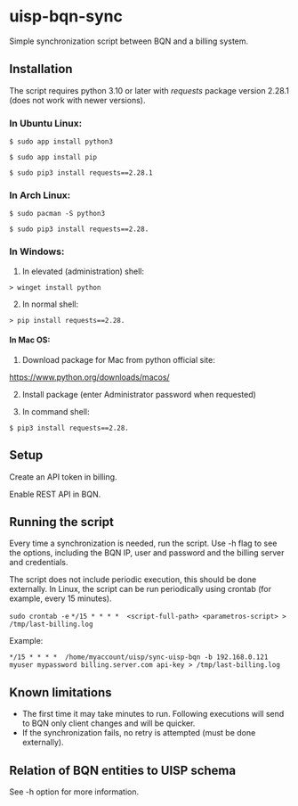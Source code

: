 # uisp-bqn-sync

Simple synchronization script between BQN and a billing system.

## Installation

The script requires python 3.10 or later with *requests* package version 2.28.1 (does not work with newer versions).

### In Ubuntu Linux:
`$ sudo app install python3`

`$ sudo app install pip`

`$ sudo pip3 install requests==2.28.1`

### In Arch Linux:
`$ sudo pacman -S python3`

`$ sudo pip3 install requests==2.28.`

### In Windows:
1. In elevated (administration) shell:

`> winget install python`

2. In normal shell:

`> pip install requests==2.28.`

#### In Mac OS:
1. Download package for Mac from python official site:

https://www.python.org/downloads/macos/

2. Install package (enter Administrator password when requested)

4. In command shell:

`$ pip3 install requests==2.28.`

## Setup

Create an API token in billing.

Enable REST API in BQN.

## Running the script

Every time a synchronization is needed, run the script. Use -h flag to see the options, including the BQN IP, user and password and the billing server and credentials.

The script does not include periodic execution, this should be done externally. In Linux, the script can be run periodically using crontab (for example, every 15 minutes).

`sudo crontab -e`
`*/15 * * * *  <script-full-path> <parametros-script> > /tmp/last-billing.log`

Example:

`*/15 * * * *  /home/myaccount/uisp/sync-uisp-bqn -b 192.168.0.121 myuser mypassword billing.server.com api-key > /tmp/last-billing.log`

## Known limitations

- The first time it may take minutes to run. Following executions will send to BQN only client changes and will be quicker.
- If the synchronization fails, no retry is attempted (must be done externally).

## Relation of BQN entities to UISP schema

See -h option for more information.
